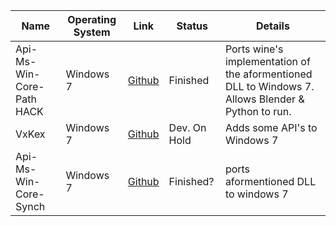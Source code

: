 | Name                                     | Operating System | Link                      | Status | Details|
|------------------------------------------|------------------|---------------------------|--------|--------|
| Api-Ms-Win-Core-Path HACK                | Windows 7        |[Github](https://github.com/nalexandru/api-ms-win-core-path-HACK)| Finished |Ports wine's implementation of the aformentioned DLL to Windows 7. <br /> Allows Blender & Python to run.
| VxKex                                    | Windows 7        |[Github](https://github.com/vxiiduu/VxKex)| Dev. On Hold| Adds some API's to Windows 7
| Api-Ms-Win-Core-Synch                    | Windows 7        |[Github](https://github.com/cristianadam/api-ms-win-core-synch-Win7)| Finished? | ports aformentioned DLL to windows 7
